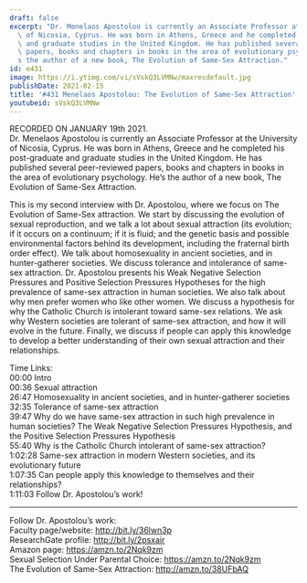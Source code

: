 ```yaml
---
draft: false
excerpt: "Dr. Menelaos Apostolou is currently an Associate Professor at the University\
  \ of Nicosia, Cyprus. He was born in Athens, Greece and he completed his post-graduate\
  \ and graduate studies in the United Kingdom. He has published several peer-reviewed\
  \ papers, books and chapters in books in the area of evolutionary psychology. He\u2019\
  s the author of a new book, The Evolution of Same-Sex Attraction."
id: e431
image: https://i.ytimg.com/vi/sVskQ3LVMNw/maxresdefault.jpg
publishDate: 2021-02-15
title: '#431 Menelaos Apostolou: The Evolution of Same-Sex Attraction'
youtubeid: sVskQ3LVMNw
---
```

RECORDED ON JANUARY 19th 2021.  
Dr. Menelaos Apostolou is currently an Associate Professor at the University of Nicosia, Cyprus. He was born in Athens, Greece and he completed his post-graduate and graduate studies in the United Kingdom. He has published several peer-reviewed papers, books and chapters in books in the area of evolutionary psychology. He’s the author of a new book, The Evolution of Same-Sex Attraction.

This is my second interview with Dr. Apostolou, where we focus on The Evolution of Same-Sex attraction. We start by discussing the evolution of sexual reproduction, and we talk a lot about sexual attraction (its evolution; if it occurs on a continuum; if it is fluid; and the genetic basis and possible environmental factors behind its development, including the fraternal birth order effect). We talk about homosexuality in ancient societies, and in hunter-gatherer societies. We discuss tolerance and intolerance of same-sex attraction. Dr. Apostolou presents his Weak Negative Selection Pressures and Positive Selection Pressures Hypotheses for the high prevalence of same-sex attraction in human societies. We also talk about why men prefer women who like other women. We discuss a hypothesis for why the Catholic Church is intolerant toward same-sex relations. We ask why Western societies are tolerant of same-sex attraction, and how it will evolve in the future. Finally, we discuss if people can apply this knowledge to develop a better understanding of their own sexual attraction and their relationships.

Time Links:  
00:00 Intro  
00:36  Sexual attraction  
26:47  Homosexuality in ancient societies, and in hunter-gatherer societies  
32:35  Tolerance of same-sex attraction  
39:47  Why do we have same-sex attraction in such high prevalence in human societies? The Weak Negative Selection Pressures Hypothesis, and the Positive Selection Pressures Hypothesis  
55:40  Why is the Catholic Church intolerant of same-sex attraction?  
1:02:28  Same-sex attraction in modern Western societies, and its evolutionary future  
1:07:35  Can people apply this knowledge to themselves and their relationships?  
1:11:03  Follow Dr. Apostolou’s work!

---

Follow Dr. Apostolou’s work:  
Faculty page/website: http://bit.ly/36lwn3p  
ResearchGate profile: http://bit.ly/2psxair  
Amazon page: https://amzn.to/2Nqk9zm  
Sexual Selection Under Parental Choice: https://amzn.to/2Nqk9zm  
The Evolution of Same-Sex Attraction: http://amzn.to/38UFbAQ
